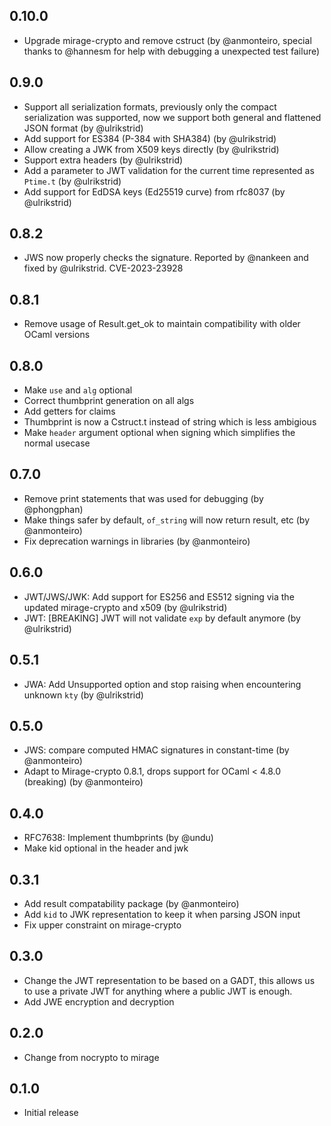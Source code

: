 0.10.0
--------------
- Upgrade mirage-crypto and remove cstruct (by @anmonteiro, special thanks to @hannesm for help with debugging a unexpected test failure)

0.9.0
--------------
- Support all serialization formats, previously only the compact serialization was supported, now we support both general and flattened JSON format (by @ulrikstrid) 
- Add support for ES384 (P-384 with SHA384) (by @ulrikstrid) 
- Allow creating a JWK from X509 keys directly (by @ulrikstrid) 
- Support extra headers (by @ulrikstrid) 
- Add a parameter to JWT validation for the current time represented as `Ptime.t` (by @ulrikstrid)
- Add support for EdDSA keys (Ed25519 curve) from rfc8037 (by @ulrikstrid)

0.8.2
--------------
- JWS now properly checks the signature. Reported by @nankeen and fixed by @ulrikstrid. CVE-2023-23928


0.8.1
--------------
- Remove usage of Result.get_ok to maintain compatibility with older OCaml versions

0.8.0
--------------
- Make `use` and `alg` optional
- Correct thumbprint generation on all algs
- Add getters for claims
- Thumbprint is now a Cstruct.t instead of string which is less ambigious
- Make `header` argument optional when signing which simplifies the normal usecase

0.7.0
--------------
- Remove print statements that was used for debugging (by @phongphan)
- Make things safer by default, `of_string` will now return result, etc (by @anmonteiro)
- Fix deprecation warnings in libraries (by @anmonteiro)

0.6.0
--------------
- JWT/JWS/JWK: Add support for ES256 and ES512 signing via the updated mirage-crypto and x509 (by @ulrikstrid)
- JWT: [BREAKING] JWT will not validate `exp` by default anymore (by @ulrikstrid)

0.5.1
--------------
- JWA: Add Unsupported option and stop raising when encountering unknown `kty` (by @ulrikstrid)

0.5.0
--------------
- JWS: compare computed HMAC signatures in constant-time (by @anmonteiro)
- Adapt to Mirage-crypto 0.8.1, drops support for OCaml < 4.8.0 (breaking) (by @anmonteiro)

0.4.0
--------------
- RFC7638: Implement thumbprints (by @undu)
- Make kid optional in the header and jwk

0.3.1
--------------
- Add result compatability package (by @anmonteiro)
- Add `kid` to JWK representation to keep it when parsing JSON input
- Fix upper constraint on mirage-crypto

0.3.0
--------------
- Change the JWT representation to be based on a GADT, this allows us to use a private JWT for anything where a public JWT is enough.
- Add JWE encryption and decryption

0.2.0
--------------
- Change from nocrypto to mirage

0.1.0
--------------
- Initial release
